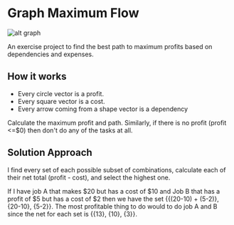 # Graph Maximum Flow

![alt graph](https://raw.githubusercontent.com/Conphucious/GraphMaximumFlow/master/DependencyProject.png)

An exercise project to find the best path to maximum profits based on dependencies and expenses.

## How it works
- Every circle vector is a profit. 
- Every square vector is a cost.
- Every arrow coming from a shape vector is a dependency

Calculate the maximum profit and path. Similarly, if there is no profit (profit <=$0) then don't do any of the tasks at all.

## Solution Approach
I find every set of each possible subset of combinations, calculate each of their net total (profit - cost), and select the highest one.

If I have job A that makes $20 but has a cost of $10 and Job B that has a profit of $5 but has a cost of $2 then we have the set {{(20-10) + (5-2)}, {20-10}, {5-2}}. The most profitable thing to do would to do job A and B since the net for each set is {{13}, {10}, {3}}.
